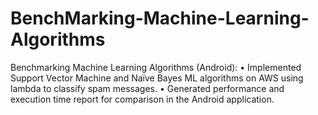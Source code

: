 # BenchMarking-Machine-Learning-Algorithms
Benchmarking Machine Learning Algorithms (Android): • Implemented Support Vector Machine and Naïve Bayes ML algorithms on AWS using lambda to classify spam messages. • Generated performance and execution time report for comparison in the Android application.
